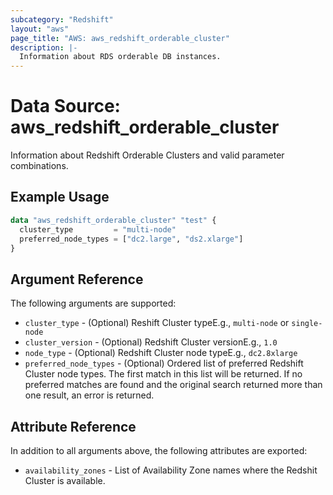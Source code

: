 ```yaml
---
subcategory: "Redshift"
layout: "aws"
page_title: "AWS: aws_redshift_orderable_cluster"
description: |-
  Information about RDS orderable DB instances.
---
```


# Data Source: aws_redshift_orderable_cluster

Information about Redshift Orderable Clusters and valid parameter combinations.

## Example Usage

```terraform
data "aws_redshift_orderable_cluster" "test" {
  cluster_type         = "multi-node"
  preferred_node_types = ["dc2.large", "ds2.xlarge"]
}
```

## Argument Reference

The following arguments are supported:

* `cluster_type` - (Optional) Reshift Cluster typeE.g., `multi-node` or `single-node`
* `cluster_version` - (Optional) Redshift Cluster versionE.g., `1.0`
* `node_type` - (Optional) Redshift Cluster node typeE.g., `dc2.8xlarge`
* `preferred_node_types` - (Optional) Ordered list of preferred Redshift Cluster node types. The first match in this list will be returned. If no preferred matches are found and the original search returned more than one result, an error is returned.

## Attribute Reference

In addition to all arguments above, the following attributes are exported:

* `availability_zones` - List of Availability Zone names where the Redshit Cluster is available.
